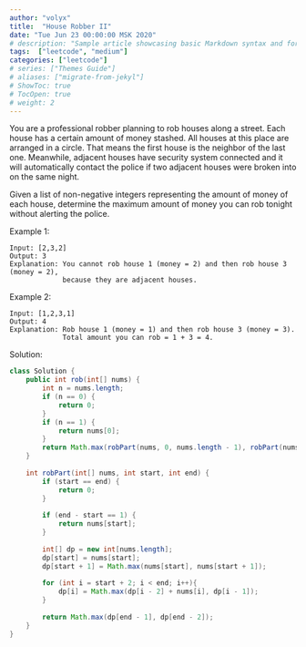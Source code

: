 ```yaml
---
author: "volyx"
title:  "House Robber II"
date: "Tue Jun 23 00:00:00 MSK 2020"
# description: "Sample article showcasing basic Markdown syntax and formatting for HTML elements."
tags:  ["leetcode", "medium"]
categories: ["leetcode"]
# series: ["Themes Guide"]
# aliases: ["migrate-from-jekyl"]
# ShowToc: true
# TocOpen: true
# weight: 2
---
```


You are a professional robber planning to rob houses along a street. Each house has a certain amount of money stashed. All houses at this place are arranged in a circle. That means the first house is the neighbor of the last one. Meanwhile, adjacent houses have security system connected and it will automatically contact the police if two adjacent houses were broken into on the same night.

Given a list of non-negative integers representing the amount of money of each house, determine the maximum amount of money you can rob tonight without alerting the police.

Example 1:
```
Input: [2,3,2]
Output: 3
Explanation: You cannot rob house 1 (money = 2) and then rob house 3 (money = 2),
             because they are adjacent houses.
```

Example 2:
```
Input: [1,2,3,1]
Output: 4
Explanation: Rob house 1 (money = 1) and then rob house 3 (money = 3).
             Total amount you can rob = 1 + 3 = 4.
```

Solution:

```java
class Solution {
    public int rob(int[] nums) {
        int n = nums.length;
        if (n == 0) {
            return 0;
        }
        if (n == 1) {
            return nums[0];
        }
        return Math.max(robPart(nums, 0, nums.length - 1), robPart(nums, 1, nums.length));
    }
    
    int robPart(int[] nums, int start, int end) {
        if (start == end) {
            return 0;
        }
        
        if (end - start == 1) {
            return nums[start];
        }
        
        int[] dp = new int[nums.length];
        dp[start] = nums[start];
        dp[start + 1] = Math.max(nums[start], nums[start + 1]);
        
        for (int i = start + 2; i < end; i++){
            dp[i] = Math.max(dp[i - 2] + nums[i], dp[i - 1]);
        }
        
        return Math.max(dp[end - 1], dp[end - 2]);
    }
}
